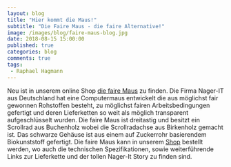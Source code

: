 ```yaml
---
layout: blog
title: "Hier kommt die Maus!"
subtitle: "Die Faire Maus - die faire Alternative!"
image: /images/blog/faire-maus-blog.jpg
date: 2018-08-15 15:00:00
published: true
categories: blog
comments: true
tags:
 - Raphael Hagmann
---
```


Neu ist in unserem online Shop [die faire Maus](https://www.sinndrin-shop.ch/home/22/die-faire-maus/) zu finden. Die Firma Nager-IT aus Deutschland hat eine Computermaus entwickelt die aus möglichst fair gewonnen Rohstoffen besteht, zu möglichst fairen Arbeitsbedingungen gefertigt und deren Lieferketten so weit als möglich transparent aufgeschlüsselt wurden.
Die faire Maus ist dreitastig und besitzt ein Scrollrad aus Buchenholz wobei die Scrollradachse aus Birkenholz gemacht ist. Das schwarze Gehäuse ist aus einem auf Zuckerrohr basierendem Biokunststoff gefertigt. Die faire Maus kann in unserem [Shop](https://www.sinndrin-shop.ch/home/22/die-faire-maus/) bestellt werden, wo auch die technischen Spezifikationen, sowie weiterführende Links zur Lieferkette und der tollen Nager-It Story zu finden sind.

